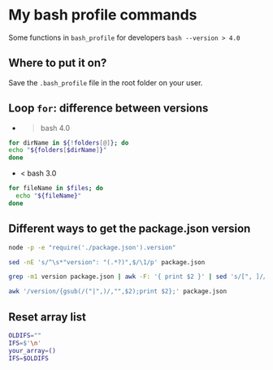 # My bash profile commands

Some functions in `bash_profile` for developers `bash --version > 4.0`


## Where to put it on?

Save the `.bash_profile` file in the root folder on your user.


## Loop `for`: difference between versions

- > bash 4.0

```bash
for dirName in ${!folders[@]}; do
echo "${folders[$dirName]}"
done
```

- < bash 3.0

```bash
for fileName in $files; do
  echo "${fileName}"
done
```


## Different ways to get the package.json version

```bash
node -p -e "require('./package.json').version"
```

```bash
sed -nE 's/^\s*"version": "(.*?)",$/\1/p' package.json
```

```bash
grep -m1 version package.json | awk -F: '{ print $2 }' | sed 's/[", ]//g'
```

```bash
awk '/version/{gsub(/("|",)/,"",$2);print $2};' package.json
```


## Reset array list

```bash
OLDIFS=""
IFS=$'\n'
your_array=()
IFS=$OLDIFS
```
